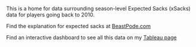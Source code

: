 This is a home for data surrounding season-level Expected Sacks (xSacks) data for players going back to 2010.

Find the explanation for expected sacks at [BeastPode.com](https://beastpode.com/2019/06/04/expected-sacks-enhancing-the-evaluation-of-pass-rushers/)

Find an interactive dashboard to see all this data on my [Tableau page](https://public.tableau.com/app/profile/daniel.morse/viz/ExpectedSacks/ExpectedSacks)
